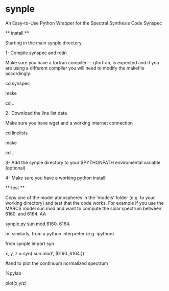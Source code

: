 # synple

An Easy-to-Use Python Wrapper for the Spectral Synthesis Code Synspec

** install **

Starting in the main synple directory

1- Compile synspec and rotin

 Make sure you have a fortran compiler -- gfortran, is expected and
 if you are using a different compiler you will need to modify the
 makefile accordingly.

 cd synspec

 make

 cd ..
 
2- Download the line list data

 Make sure you have wget and a working internet connection

 cd linelists

 make

 cd ..
 
3- Add the synple directory to your $PYTHONPATH enviromental variable (optional)

4- Make sure you have a working python install!

 
** test **

 Copy one of the model atmospheres in the 'models' folder (e.g. to your working
 directory) and test that the code works. For example if you use the MARCS model
 sun.mod and want to compute the solar spectrum between 6160. and 6164. AA 
 
   synple.py sun.mod 6160. 6164.
 
 or, similarly, from a python interpreter (e.g. ipython)
 
   from synple import syn

   x, y, z = syn('sun.mod', (6160.,6164.))

   #and to plot the continuum normalized spectrum

   %pylab

   plot(x,y/z)

